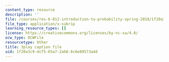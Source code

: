 ```yaml
---
content_type: resource
description: ''
file: /courses/res-6-012-introduction-to-probability-spring-2018/1f20a3c9dcf565a72ab66c6e89573a4d_w423ypsUHf0.srt
file_type: application/x-subrip
learning_resource_types: []
license: https://creativecommons.org/licenses/by-nc-sa/4.0/
ocw_type: OCWFile
resourcetype: Other
title: 3play caption file
uid: 1f20a3c9-dcf5-65a7-2ab6-6c6e89573a4d
---
```

